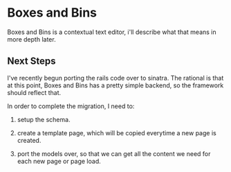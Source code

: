 # Boxes and Bins
Boxes and Bins is a contextual text editor, i'll describe what that means in more depth later.


## Next Steps
I've recently begun porting the rails code over to sinatra. The rational is that at this point, Boxes and Bins has a pretty simple backend, so the framework should reflect that.

In order to complete the migration, I need to:
1. setup the schema.

2. create a template page, which will be copied everytime a new page is created.

3. port the models over, so that we can get all the content we need for each new page or page load.